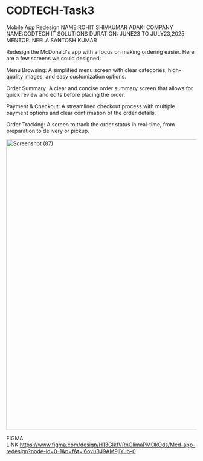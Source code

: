 # CODTECH-Task3
Mobile App Redesign
NAME:ROHIT SHIVKUMAR ADAKI
COMPANY NAME:CODTECH IT SOLUTIONS
DURATION: JUNE23 TO JULY23,2025
MENTOR: NEELA SANTOSH KUMAR

 Redesign the McDonald's app with a focus on making ordering easier. Here are a few screens we could designed:

Menu Browsing: A simplified menu screen with clear categories, high-quality images, and easy customization options.

Order Summary: A clear and concise order summary screen that allows for quick review and edits before placing the order.

Payment & Checkout: A streamlined checkout process with multiple payment options and clear confirmation of the order details.

Order Tracking: A screen to track the order status in real-time, from preparation to delivery or pickup.

<img width="1366" height="768" alt="Screenshot (87)" src="https://github.com/user-attachments/assets/42d46e63-e1a8-4ef1-a83a-3551ccd98100" />

FIGMA LINK:https://www.figma.com/design/H13GIkfVRnOlimaPMOkOds/Mcd-app-redesign?node-id=0-1&p=f&t=l6ovuBJ9AM9jiYJb-0
